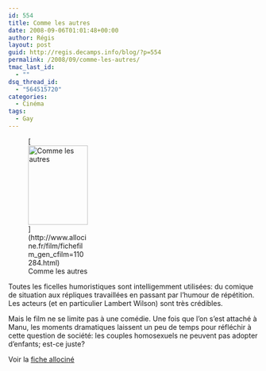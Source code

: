 ```yaml
---
id: 554
title: Comme les autres
date: 2008-09-06T01:01:48+00:00
author: Régis
layout: post
guid: http://regis.decamps.info/blog/?p=554
permalink: /2008/09/comme-les-autres/
tmac_last_id:
  - ""
dsq_thread_id:
  - "564515720"
categories:
  - Cinéma
tags:
  - Gay
---
```

<figure style="width: 120px" class="wp-caption alignleft">[<img title="Affiche du film" src="http://a69.g.akamai.net/n/69/10688/v1/img5.allocine.fr/acmedia/medias/nmedia/18/66/71/53/18961619.jpg" alt="Comme les autres" width="120" height="160" />](http://www.allocine.fr/film/fichefilm_gen_cfilm=110284.html)<figcaption class="wp-caption-text">Comme les autres</figcaption></figure>
  
Toutes les ficelles humoristiques sont intelligemment utilisées: du comique de situation aux répliques travaillées en passant par l’humour de répétition. Les acteurs (et en particulier Lambert Wilson) sont très crédibles.

Mais le film ne se limite pas à une comédie. Une fois que l’on s’est attaché à Manu, les moments dramatiques laissent un peu de temps pour réfléchir à cette question de société: les couples homosexuels ne peuvent pas adopter d’enfants; est-ce juste?

Voir la [fiche allociné](http://http://www.allocine.fr/film/fichefilm_gen_cfilm=110284.html)
